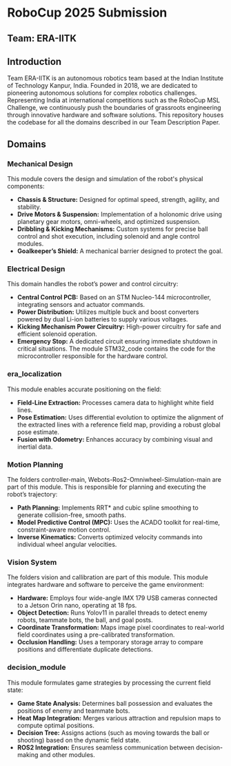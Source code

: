 # RoboCup 2025 Submission
## Team: ERA-IITK 
## Introduction

Team ERA-IITK is an autonomous robotics team based at the Indian Institute of Technology Kanpur, India. Founded in 2018, we are dedicated to pioneering autonomous solutions for complex robotics challenges. Representing India at international competitions such as the RoboCup MSL Challenge, we continuously push the boundaries of grassroots engineering through innovative hardware and software solutions. This repository houses the codebase for all the domains described in our Team Description Paper.

## Domains

### Mechanical Design
This module covers the design and simulation of the robot's physical components:
- **Chassis & Structure:** Designed for optimal speed, strength, agility, and stability.
- **Drive Motors & Suspension:** Implementation of a holonomic drive using planetary gear motors, omni-wheels, and optimized suspension.
- **Dribbling & Kicking Mechanisms:** Custom systems for precise ball control and shot execution, including solenoid and angle control modules.
- **Goalkeeper’s Shield:** A mechanical barrier designed to protect the goal.

### Electrical Design
This domain handles the robot’s power and control circuitry:
- **Central Control PCB:** Based on an STM Nucleo-144 microcontroller, integrating sensors and actuator commands.
- **Power Distribution:** Utilizes multiple buck and boost converters powered by dual Li-ion batteries to supply various voltages.
- **Kicking Mechanism Power Circuitry:** High-power circuitry for safe and efficient solenoid operation.
- **Emergency Stop:** A dedicated circuit ensuring immediate shutdown in critical situations.
The module STM32_code contains the code for the microcontroller responsible for the hardware control.
### era_localization
This module enables accurate positioning on the field:
- **Field-Line Extraction:** Processes camera data to highlight white field lines.
- **Pose Estimation:** Uses differential evolution to optimize the alignment of the extracted lines with a reference field map, providing a robust global pose estimate.
- **Fusion with Odometry:** Enhances accuracy by combining visual and inertial data.

### Motion Planning
The folders controller-main, Webots-Ros2-Omniwheel-Simulation-main are part of this module. This is responsible for planning and executing the robot’s trajectory:
- **Path Planning:** Implements RRT* and cubic spline smoothing to generate collision-free, smooth paths.
- **Model Predictive Control (MPC):** Uses the ACADO toolkit for real-time, constraint-aware motion control.
- **Inverse Kinematics:** Converts optimized velocity commands into individual wheel angular velocities.

### Vision System
The folders vision and callibration are part of this module. This module integrates hardware and software to perceive the game environment:
- **Hardware:** Employs four wide-angle IMX 179 USB cameras connected to a Jetson Orin nano, operating at 18 fps.
- **Object Detection:** Runs Yolov11 in parallel threads to detect enemy robots, teammate bots, the ball, and goal posts.
- **Coordinate Transformation:** Maps image pixel coordinates to real-world field coordinates using a pre-calibrated transformation.
- **Occlusion Handling:** Uses a temporary storage array to compare positions and differentiate duplicate detections.

### decision_module
This module formulates game strategies by processing the current field state:
- **Game State Analysis:** Determines ball possession and evaluates the positions of enemy and teammate bots.
- **Heat Map Integration:** Merges various attraction and repulsion maps to compute optimal positions.
- **Decision Tree:** Assigns actions (such as moving towards the ball or shooting) based on the dynamic field state.
- **ROS2 Integration:** Ensures seamless communication between decision-making and other modules.
